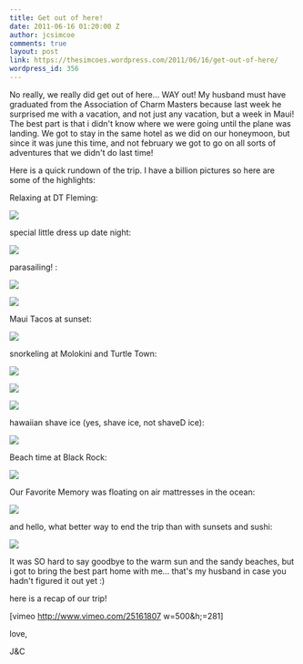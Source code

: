 ```yaml
---
title: Get out of here!
date: 2011-06-16 01:20:00 Z
author: jcsimcoe
comments: true
layout: post
link: https://thesimcoes.wordpress.com/2011/06/16/get-out-of-here/
wordpress_id: 356
---
```


No really, we really did get out of here… WAY out! My husband must have graduated from the Association of Charm Masters because last week he surprised me with a vacation, and not just any vacation, but a week in Maui! The best part is that i didn't know where we were going until the plane was landing. We got to stay in the same hotel as we did on our honeymoon, but since it was june this time, and not february we got to go on all sorts of adventures that we didn't do last time!




Here is a quick rundown of the trip. I have a billion pictures so here are some of the highlights:




Relaxing at DT Fleming:




![](/public/assets/tumblr_lmrfscfwpr1qb8l8q.jpg)




special little dress up date night:




![](/public/assets/tumblr_lmrfusA6xY1qb8l8q.jpg)




parasailing! :




![](/public/assets/tumblr_lmrfw8tBOt1qb8l8q.jpg)




![](/public/assets/tumblr_lmrfwiglgh1qb8l8q.jpg)




Maui Tacos at sunset:




![](/public/assets/tumblr_lmrfy4KKXq1qb8l8q.jpg)




snorkeling at Molokini and Turtle Town:




![](/public/assets/tumblr_lmrfzqkamW1qb8l8q.jpg)




![](/public/assets/tumblr_lmrg03jqbu1qb8l8q.jpg)




![](/public/assets/tumblr_lmrg0e0I8X1qb8l8q.jpg)




hawaiian shave ice (yes, shave ice, not shaveD ice):




![](/public/assets/tumblr_lmrg1g5PQY1qb8l8q.jpg)




Beach time at Black Rock:




![](/public/assets/tumblr_lmrg4rFn4l1qb8l8q.jpg)




Our Favorite Memory was floating on air mattresses in the ocean:




![](/public/assets/tumblr_lmrg5rVnB71qb8l8q.jpg)




and hello, what better way to end the trip than with sunsets and sushi:




![](/public/assets/tumblr_lmrggm0YpM1qb8l8q.jpg)




It was SO hard to say goodbye to the warm sun and the sandy beaches, but i got to bring the best part home with me… that's my husband in case you hadn't figured it out yet :)




here is a recap of our trip!




[vimeo http://www.vimeo.com/25161807 w=500&h;=281]




love,




J&C
